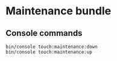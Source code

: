 # Maintenance bundle

## Console commands

    bin/console touch:maintenance:down
    bin/console touch:maintenance:up